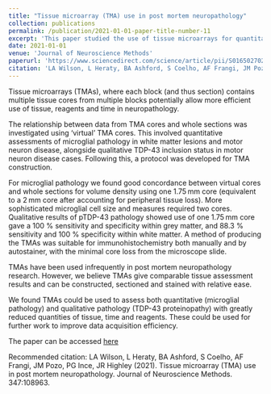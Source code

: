 ```yaml
---
title: "Tissue microarray (TMA) use in post mortem neuropathology"
collection: publications
permalink: /publication/2021-01-01-paper-title-number-11
excerpt: 'This paper studied the use of tissue microarrays for quantitative and qualitative measures.'
date: 2021-01-01
venue: 'Journal of Neuroscience Methods'
paperurl: 'https://www.sciencedirect.com/science/article/pii/S0165027020303861'
citation: 'LA Wilson, L Heraty, BA Ashford, S Coelho, AF Frangi, JM Pozo, PG Ince, JR Highley (2021). Tissue microarray (TMA) use in post mortem neuropathology. Journal of Neuroscience Methods. 347:108963.'
---
```


Tissue microarrays (TMAs), where each block (and thus section) contains multiple tissue cores from multiple blocks potentially allow more efficient use of tissue, reagents and time in neuropathology.

The relationship between data from TMA cores and whole sections was investigated using ‘virtual’ TMA cores. This involved quantitative assessments of microglial pathology in white matter lesions and motor neuron disease, alongside qualitative TDP-43 inclusion status in motor neuron disease cases. Following this, a protocol was developed for TMA construction.

For microglial pathology we found good concordance between virtual cores and whole sections for volume density using one 1.75 mm core (equivalent to a 2 mm core after accounting for peripheral tissue loss). More sophisticated microglial cell size and measures required two cores. Qualitative results of pTDP-43 pathology showed use of one 1.75 mm core gave a 100 % sensitivity and specificity within grey matter, and 88.3 % sensitivity and 100 % specificity within white matter. A method of producing the TMAs was suitable for immunohistochemistry both manually and by autostainer, with the minimal core loss from the microscope slide.

TMAs have been used infrequently in post mortem neuropathology research. However, we believe TMAs give comparable tissue assessment results and can be constructed, sectioned and stained with relative ease.

We found TMAs could be used to assess both quantitative (microglial pathology) and qualitative pathology (TDP-43 proteinopathy) with greatly reduced quantities of tissue, time and reagents. These could be used for further work to improve data acquisition efficiency.


The paper can be accessed [here](https://www.sciencedirect.com/science/article/pii/S0165027020303861)

Recommended citation: LA Wilson, L Heraty, BA Ashford, S Coelho, AF Frangi, JM Pozo, PG Ince, JR Highley (2021). Tissue microarray (TMA) use in post mortem neuropathology. Journal of Neuroscience Methods. 347:108963.
